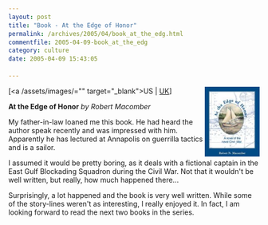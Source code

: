 ```yaml
---
layout: post
title: "Book - At the Edge of Honor"
permalink: /archives/2005/04/book_at_the_edg.html
commentfile: 2005-04-09-book_at_the_edg
category: culture
date: 2005-04-09 15:43:05

---
```


<img alt="Robert Macomber: At the Edge of Honor" src="/assets/images/156164272X.01.MZZZZZZZ.jpg" width="110" height="140" border="0" class="img_plain" align="right" />

\[<a /assets/images/="" target="_blank">US</a> | <a href="/assets/images/026-8983851-9389253" target="_blank">UK</a>\]

**At the Edge of Honor**
*by Robert Macomber*

My father-in-law loaned me this book. He had heard the author speak recently and was impressed with him. Apparently he has lectured at Annapolis on guerrilla tactics and is a sailor.

I assumed it would be pretty boring, as it deals with a fictional captain in the East Gulf Blockading Squadron during the Civil War. Not that it wouldn't be well written, but really, how much happened there...

Surprisingly, a lot happened and the book is very well written. While some of the story-lines weren't as interesting, I really enjoyed it. In fact, I am looking forward to read the next two books in the series.
